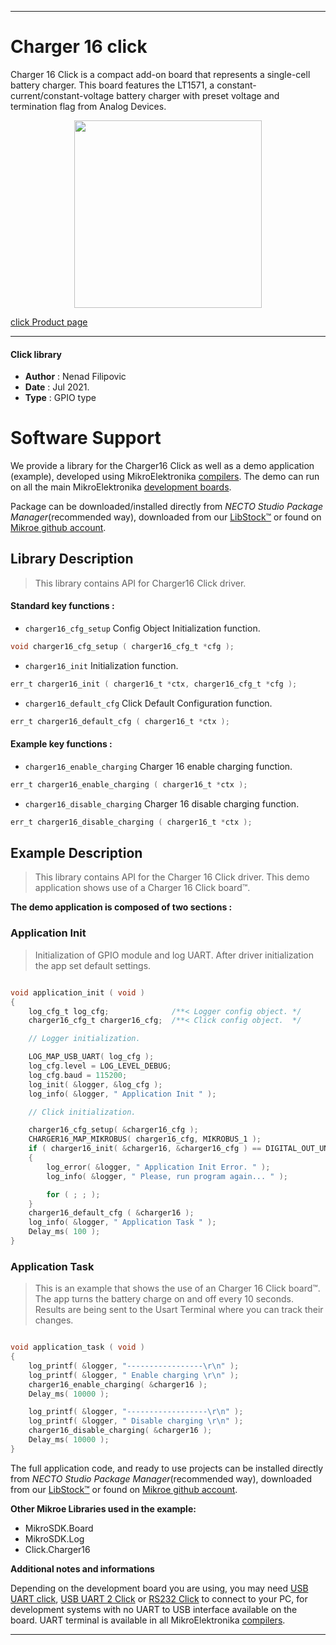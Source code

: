 
---
# Charger 16 click

Charger 16 Click is a compact add-on board that represents a single-cell battery charger. This board features the LT1571, a constant-current/constant-voltage battery charger with preset voltage and termination flag from Analog Devices.

<p align="center">
  <img src="https://download.mikroe.com/images/click_for_ide/charger16_click.png" height=300px>
</p>

[click Product page](https://www.mikroe.com/charger-16-click)

---


#### Click library

- **Author**        : Nenad Filipovic
- **Date**          : Jul 2021.
- **Type**          : GPIO type


# Software Support

We provide a library for the Charger16 Click
as well as a demo application (example), developed using MikroElektronika
[compilers](https://www.mikroe.com/necto-studio).
The demo can run on all the main MikroElektronika [development boards](https://www.mikroe.com/development-boards).

Package can be downloaded/installed directly from *NECTO Studio Package Manager*(recommended way), downloaded from our [LibStock&trade;](https://libstock.mikroe.com) or found on [Mikroe github account](https://github.com/MikroElektronika/mikrosdk_click_v2/tree/master/clicks).

## Library Description

> This library contains API for Charger16 Click driver.

#### Standard key functions :

- `charger16_cfg_setup` Config Object Initialization function.
```c
void charger16_cfg_setup ( charger16_cfg_t *cfg );
```

- `charger16_init` Initialization function.
```c
err_t charger16_init ( charger16_t *ctx, charger16_cfg_t *cfg );
```

- `charger16_default_cfg` Click Default Configuration function.
```c
err_t charger16_default_cfg ( charger16_t *ctx );
```

#### Example key functions :

- `charger16_enable_charging` Charger 16 enable charging function.
```c
err_t charger16_enable_charging ( charger16_t *ctx );
```

- `charger16_disable_charging` Charger 16 disable charging function.
```c
err_t charger16_disable_charging ( charger16_t *ctx );
```

## Example Description

> This library contains API for the Charger 16 Click driver.
> This demo application shows use of a Charger 16 Click board™.

**The demo application is composed of two sections :**

### Application Init

> Initialization of GPIO module and log UART.
> After driver initialization the app set default settings.

```c

void application_init ( void ) 
{
    log_cfg_t log_cfg;              /**< Logger config object. */
    charger16_cfg_t charger16_cfg;  /**< Click config object.  */

    // Logger initialization.

    LOG_MAP_USB_UART( log_cfg );
    log_cfg.level = LOG_LEVEL_DEBUG;
    log_cfg.baud = 115200;
    log_init( &logger, &log_cfg );
    log_info( &logger, " Application Init " );

    // Click initialization.

    charger16_cfg_setup( &charger16_cfg );
    CHARGER16_MAP_MIKROBUS( charger16_cfg, MIKROBUS_1 );
    if ( charger16_init( &charger16, &charger16_cfg ) == DIGITAL_OUT_UNSUPPORTED_PIN ) 
    {
        log_error( &logger, " Application Init Error. " );
        log_info( &logger, " Please, run program again... " );

        for ( ; ; );
    }
    charger16_default_cfg ( &charger16 );
    log_info( &logger, " Application Task " );
    Delay_ms( 100 );
}

```

### Application Task

> This is an example that shows the use of an Charger 16 Click board™.
> The app turns the battery charge on and off every 10 seconds.
> Results are being sent to the Usart Terminal where you can track their changes.

```c

void application_task ( void ) 
{
    log_printf( &logger, "-----------------\r\n" );
    log_printf( &logger, " Enable charging \r\n" );
    charger16_enable_charging( &charger16 );
    Delay_ms( 10000 );

    log_printf( &logger, "------------------\r\n" );
    log_printf( &logger, " Disable charging \r\n" );
    charger16_disable_charging( &charger16 );
    Delay_ms( 10000 );
}

```

The full application code, and ready to use projects can be installed directly from *NECTO Studio Package Manager*(recommended way), downloaded from our [LibStock&trade;](https://libstock.mikroe.com) or found on [Mikroe github account](https://github.com/MikroElektronika/mikrosdk_click_v2/tree/master/clicks).

**Other Mikroe Libraries used in the example:**

- MikroSDK.Board
- MikroSDK.Log
- Click.Charger16

**Additional notes and informations**

Depending on the development board you are using, you may need
[USB UART click](https://www.mikroe.com/usb-uart-click),
[USB UART 2 Click](https://www.mikroe.com/usb-uart-2-click) or
[RS232 Click](https://www.mikroe.com/rs232-click) to connect to your PC, for
development systems with no UART to USB interface available on the board. UART
terminal is available in all MikroElektronika
[compilers](https://shop.mikroe.com/compilers).

---
